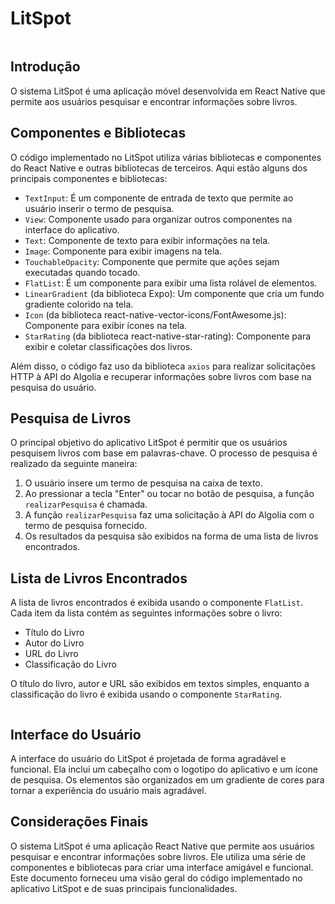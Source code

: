 # LitSpot

<div align="center">
    <img src="" width=""/>
</div>

## Introdução
O sistema LitSpot é uma aplicação móvel desenvolvida em React Native que permite aos usuários pesquisar e encontrar informações sobre livros. 
## Componentes e Bibliotecas

O código implementado no LitSpot utiliza várias bibliotecas e componentes do React Native e outras bibliotecas de terceiros. Aqui estão alguns dos principais componentes e bibliotecas:

- `TextInput`: É um componente de entrada de texto que permite ao usuário inserir o termo de pesquisa.
- `View`: Componente usado para organizar outros componentes na interface do aplicativo.
- `Text`: Componente de texto para exibir informações na tela.
- `Image`: Componente para exibir imagens na tela.
- `TouchableOpacity`: Componente que permite que ações sejam executadas quando tocado.
- `FlatList`: É um componente para exibir uma lista rolável de elementos.
- `LinearGradient` (da biblioteca Expo): Um componente que cria um fundo gradiente colorido na tela.
- `Icon` (da biblioteca react-native-vector-icons/FontAwesome.js): Componente para exibir ícones na tela.
- `StarRating` (da biblioteca react-native-star-rating): Componente para exibir e coletar classificações dos livros.

Além disso, o código faz uso da biblioteca `axios` para realizar solicitações HTTP à API do Algolia e recuperar informações sobre livros com base na pesquisa do usuário.

## Pesquisa de Livros

O principal objetivo do aplicativo LitSpot é permitir que os usuários pesquisem livros com base em palavras-chave. O processo de pesquisa é realizado da seguinte maneira:

1. O usuário insere um termo de pesquisa na caixa de texto.
2. Ao pressionar a tecla "Enter" ou tocar no botão de pesquisa, a função `realizarPesquisa` é chamada.
3. A função `realizarPesquisa` faz uma solicitação à API do Algolia com o termo de pesquisa fornecido.
4. Os resultados da pesquisa são exibidos na forma de uma lista de livros encontrados.

## Lista de Livros Encontrados

A lista de livros encontrados é exibida usando o componente `FlatList`. Cada item da lista contém as seguintes informações sobre o livro:

- Título do Livro
- Autor do Livro
- URL do Livro
- Classificação do Livro

O título do livro, autor e URL são exibidos em textos simples, enquanto a classificação do livro é exibida usando o componente `StarRating`.

<div align="center">
    <img src="" width=""/>
</div>

## Interface do Usuário

A interface do usuário do LitSpot é projetada de forma agradável e funcional. Ela inclui um cabeçalho com o logotipo do aplicativo e um ícone de pesquisa. Os elementos são organizados em um gradiente de cores para tornar a experiência do usuário mais agradável.

## Considerações Finais

O sistema LitSpot é uma aplicação React Native que permite aos usuários pesquisar e encontrar informações sobre livros. Ele utiliza uma série de componentes e bibliotecas para criar uma interface amigável e funcional. Este documento forneceu uma visão geral do código implementado no aplicativo LitSpot e de suas principais funcionalidades.